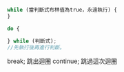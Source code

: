 ```js
while (當判斷式布林值為true，永遠執行) {
}
```
```js
do {

} while (判斷式);
//先執行後再進行判斷。
```
break; 跳出迴圈
continue; 跳過這次迴圈